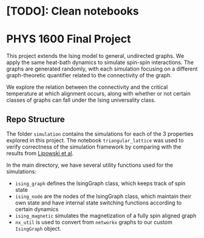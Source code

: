 # [TODO]: Clean notebooks
# PHYS 1600 Final Project
This project extends the Ising model to general, undirected graphs. We apply the same heat-bath dynamics to simulate spin-spin interactions. The graphs are generated randomly, with each simulation focusing on a different graph-theoretic quantifier related to the connectivity of the graph. 

We explore the relation between the connectivity and the critical temperature at which alignment occurs, along with whether or not certain classes of graphs can fall under the Ising universality class.

## Repo Structure
The folder `simulation` contains the simulations for each of the 3 properties explored in this project. The notebook `triangular_lattice` was used to verify correctness of the simulation framework by comparing with the results from [Lipowski et al](https://arxiv.org/pdf/1510.00423).

In the main directory, we have several utility functions used for the simulations:
- `ising_graph` defines the IsingGraph class, which keeps track of spin state
- `ising_node` are the nodes of the IsingGraph class, which maintain their own state and have internal state switching functions according to certain dynamics
- `ising_magnetic` simulates the magnetization of a fully spin aligned graph
- `nx_util` is used to convert from `networkx` graphs to our custom `IsingGraph` object.
